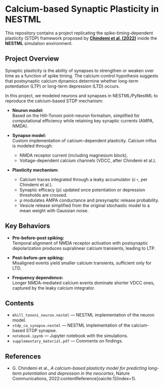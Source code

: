 # Calcium-based Synaptic Plasticity in NESTML

This repository contains a project replicating the spike-timing-dependent plasticity (STDP) framework proposed by **[Chindemi et al. (2022)](https://doi.org/10.1038/s41467-022-30214-w)** inside the **NESTML** simulation environment.

## Project Overview

Synaptic plasticity is the ability of synapses to strengthen or weaken over time as a function of spike timing. The calcium-control hypothesis suggests that postsynaptic calcium dynamics determine whether long-term potentiation (LTP) or long-term depression (LTD) occurs.

In this project, we modeled neurons and synapses in NESTML/PyNestML to reproduce the calcium-based STDP mechanism:

- **Neuron model:**  
  Based on the Hill–Tononi point-neuron formalism, simplified for computational efficiency while retaining key synaptic currents (AMPA, NMDA).  

- **Synapse model:**  
  Custom implementation of calcium-dependent plasticity. Calcium influx is modeled through:  
  - NMDA receptor current (including magnesium block),  
  - Voltage-dependent calcium channels (VDCC, after Chindemi et al.).

- **Plasticity mechanism:**  
  - Calcium traces integrated through a leaky accumulator (*c⋆*, per Chindemi et al.).  
  - Synaptic efficacy (ρ) updated once potentiation or depression thresholds are crossed.  
  - ρ modulates AMPA conductance and presynaptic release probability.  
  - Vesicle release simplified from the original stochastic model to a mean weight with Gaussian noise.

## Key Behaviors

- **Pre-before-post spiking:**  
  Temporal alignment of NMDA receptor activation with postsynaptic depolarization produces supralinear calcium transients, leading to LTP.  

- **Post-before-pre spiking:**  
  Misaligned events yield smaller calcium transients, sufficient only for LTD.  

- **Frequency dependence:**  
  Longer NMDA-mediated calcium events dominate shorter VDCC ones, captured by the leaky calcium integrator.  

## Contents

- `mhill_tononi_neuron.nestml` — NESTML implementation of the neuron model.  
- `stdp_ca_synapse.nestml` — NESTML implementation of the calcium-based STDP synapse.
- `notebook.ipynb` — Jupyter notebook with the simulations.
- `supplementary_material.pdf` — Comments on findings.

## References

- G. Chindemi et al., *A calcium-based plasticity model for predicting long-term potentiation and depression in the neocortex*, Nature Communications, 2022:contentReference[oaicite:1]{index=1}.  
